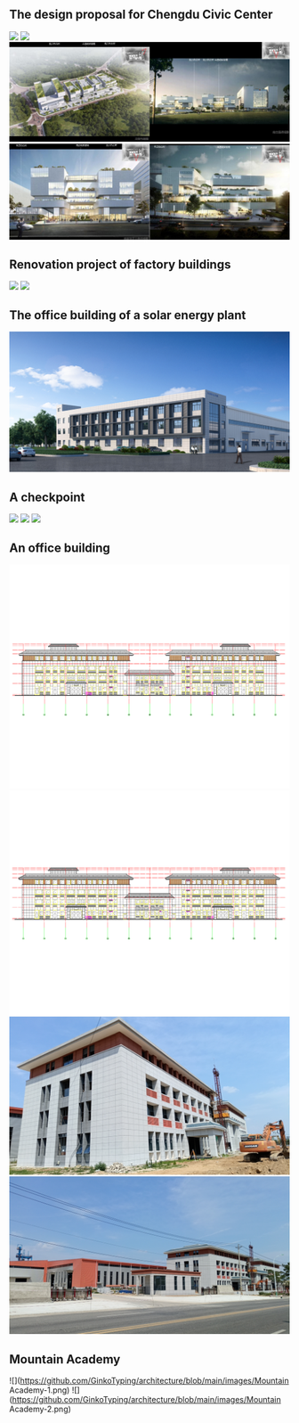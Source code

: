## The design proposal for Chengdu Civic Center
![](https://github.com/GinkoTyping/architecture/blob/main/images/civic-center-1.jpg)
![](https://github.com/GinkoTyping/architecture/blob/main/images/civic-center-2.jpg)
![](https://github.com/GinkoTyping/architecture/blob/main/images/civic-center-3.jpg)

## Renovation project of factory buildings
![](https://github.com/GinkoTyping/architecture/blob/main/images/renovation-project-1.jpg)
![](https://github.com/GinkoTyping/architecture/blob/main/images/renovation-project-2.jpg)

## The office building of a solar energy plant
![](https://github.com/GinkoTyping/architecture/blob/main/images/office-building.jpg)

## A checkpoint
![](https://github.com/GinkoTyping/architecture/blob/main/images/checkpoint_0.jpg)
![](https://github.com/GinkoTyping/architecture/blob/main/images/checkpoint_1.jpg)
![](https://github.com/GinkoTyping/architecture/blob/main/images/checkpoint_2.jpg)

## An office building
![](https://github.com/GinkoTyping/architecture/blob/main/images/红安_1.png)
![](https://github.com/GinkoTyping/architecture/blob/main/images/红安_2.png)
![](https://github.com/GinkoTyping/architecture/blob/main/images/office-building-1.jpg)
![](https://github.com/GinkoTyping/architecture/blob/main/images/office-building-2.jpg)

## Mountain Academy
![](https://github.com/GinkoTyping/architecture/blob/main/images/Mountain Academy-1.png)
![](https://github.com/GinkoTyping/architecture/blob/main/images/Mountain Academy-2.png)
